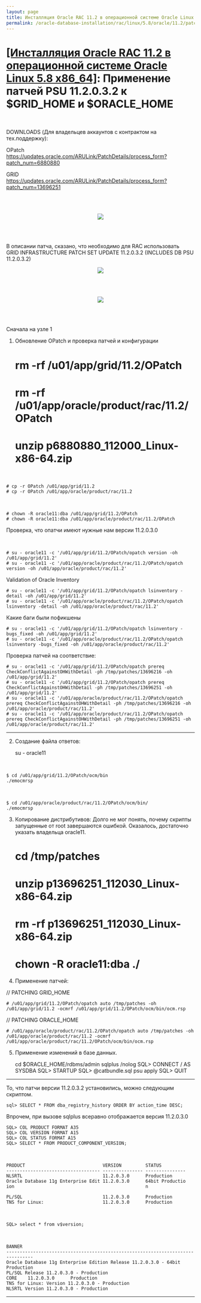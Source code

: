 ```yaml
---
layout: page
title: Инсталляция Oracle RAC 11.2 в операционной системе Oracle Linux 5.8 x86_64
permalink: /oracle-database-installation/rac/linux/5.8/oracle/11.2/patching/
---
```


# <a href="/oracle-database-installation/rac/linux/5.8/oracle/11.2/">[Инсталляция Oracle RAC 11.2 в операционной системе Oracle Linux 5.8 x86_64]</a>: Применение патчей PSU 11.2.0.3.2 к $GRID_HOME и $ORACLE_HOME

<br/>


DOWNLOADS (Для владельцев аккаунтов с контрактом на тех.поддержку):  

OPatch  
https://updates.oracle.com/ARULink/PatchDetails/process_form?patch_num=6880880

GRID  
https://updates.oracle.com/ARULink/PatchDetails/process_form?patch_num=13696251


<br/><br/>


<div align="center">
	<img src="http://img.oradba.net/img/oracle/database/rac/11.2/rac_patching_01.PNG" border="0">
</div>

<br/><br/>

В описании патча, сказано, что необходимо для RAC использовать <br/>
GRID INFRASTRUCTURE PATCH SET UPDATE 11.2.0.3.2 (INCLUDES DB PSU 11.2.0.3.2)

<div align="center">
	<img src="http://img.oradba.net/img/oracle/database/rac/11.2/rac_patching_02.PNG" border="0">
</div>

<br/><br/>

<div align="center">
	<img src="http://img.oradba.net/img/oracle/database/rac/11.2/rac_patching_03.PNG" border="0">
</div>

<br/><br/>


Сначала на узле 1

1) Обновление OPatch и проверка патчей и конфигурации

	# rm -rf /u01/app/grid/11.2/OPatch
	# rm -rf /u01/app/oracle/product/rac/11.2/OPatch
	# unzip p6880880_112000_Linux-x86-64.zip

<br/>

	# cp -r OPatch /u01/app/grid/11.2
	# cp -r OPatch /u01/app/oracle/product/rac/11.2

<br/>

	# chown -R oracle11:dba /u01/app/grid/11.2/OPatch
	# chown -R oracle11:dba /u01/app/oracle/product/rac/11.2/OPatch


Проверка, что опатчи имеют нужные нам версии 11.2.0.3.0

<br/>

	# su - oracle11 -c '/u01/app/grid/11.2/OPatch/opatch version -oh /u01/app/grid/11.2'
	# su - oracle11 -c '/u01/app/oracle/product/rac/11.2/OPatch/opatch version -oh /u01/app/oracle/product/rac/11.2'


Validation of Oracle Inventory

	# su - oracle11 -c '/u01/app/grid/11.2/OPatch/opatch lsinventory -detail -oh /u01/app/grid/11.2'
	# su - oracle11 -c '/u01/app/oracle/product/rac/11.2/OPatch/opatch lsinventory -detail -oh /u01/app/oracle/product/rac/11.2'

Какие баги были пофикшены

	# su - oracle11 -c '/u01/app/grid/11.2/OPatch/opatch lsinventory -bugs_fixed -oh /u01/app/grid/11.2'
	# su - oracle11 -c '/u01/app/oracle/product/rac/11.2/OPatch/opatch lsinventory -bugs_fixed -oh /u01/app/oracle/product/rac/11.2'

Проверка патчей на соответствие:

	# su - oracle11 -c '/u01/app/grid/11.2/OPatch/opatch prereq CheckConflictAgainstOHWithDetail -ph /tmp/patches/13696216 -oh /u01/app/grid/11.2'
	# su - oracle11 -c '/u01/app/grid/11.2/OPatch/opatch prereq CheckConflictAgainstOHWithDetail -ph /tmp/patches/13696251 -oh /u01/app/grid/11.2'
	# su - oracle11 -c '/u01/app/oracle/product/rac/11.2/OPatch/opatch prereq CheckConflictAgainstOHWithDetail -ph /tmp/patches/13696216 -oh /u01/app/oracle/product/rac/11.2'
	# su - oracle11 -c '/u01/app/oracle/product/rac/11.2/OPatch/opatch prereq CheckConflictAgainstOHWithDetail -ph /tmp/patches/13696251 -oh /u01/app/oracle/product/rac/11.2'

----------------------------------------------

2) Создание файла ответов:

	su - oracle11

<br/>

	$ cd /u01/app/grid/11.2/OPatch/ocm/bin
	./emocmrsp

<br/>

	$ cd /u01/app/oracle/product/rac/11.2/OPatch/ocm/bin/
	./emocmrsp


3) Копирование дистрибутивов:
Долго не мог понять, почему скрипты запущенные от root завершаются ошибкой.
Оказалось, достаточно указать владельца oracle11.


	# cd /tmp/patches
	# unzip p13696251_112030_Linux-x86-64.zip
	# rm -rf p13696251_112030_Linux-x86-64.zip
	# chown -R oracle11:dba ./


4) Применение патчей:

// PATCHING GRID_HOME

	# /u01/app/grid/11.2/OPatch/opatch auto /tmp/patches -oh /u01/app/grid/11.2 -ocmrf /u01/app/grid/11.2/OPatch/ocm/bin/ocm.rsp

// PATCHING ORACLE_HOME

	# /u01/app/oracle/product/rac/11.2/OPatch/opatch auto /tmp/patches -oh /u01/app/oracle/product/rac/11.2 -ocmrf /u01/app/oracle/product/rac/11.2/OPatch/ocm/bin/ocm.rsp


5) Применение изменений в базе данных.


	cd $ORACLE_HOME/rdbms/admin
	sqlplus /nolog
	SQL> CONNECT / AS SYSDBA
	SQL> STARTUP
	SQL> @catbundle.sql psu apply
	SQL> QUIT


--------------------------------------------

То, что патчи версии 11.2.0.3.2 установились, можно следующим скриптом.

	sql> SELECT * FROM dba_registry_history ORDER BY action_time DESC;


Впрочем, при вызове sqlplus всеравно отображается версия 11.2.0.3.0

	SQL> COL PRODUCT FORMAT A35
	SQL> COL VERSION FORMAT A15
	SQL> COL STATUS FORMAT A15
	SQL> SELECT * FROM PRODUCT_COMPONENT_VERSION;

<br/>

	PRODUCT                             VERSION         STATUS
	----------------------------------- --------------- ---------------
	NLSRTL                              11.2.0.3.0      Production
	Oracle Database 11g Enterprise Edit 11.2.0.3.0      64bit Productio
	ion                                                 n

	PL/SQL                              11.2.0.3.0      Production
	TNS for Linux:                      11.2.0.3.0      Production


<br/>

	SQL> select * from v$version;

<br/>

	BANNER
	--------------------------------------------------------------------------------
	Oracle Database 11g Enterprise Edition Release 11.2.0.3.0 - 64bit Production
	PL/SQL Release 11.2.0.3.0 - Production
	CORE    11.2.0.3.0      Production
	TNS for Linux: Version 11.2.0.3.0 - Production
	NLSRTL Version 11.2.0.3.0 - Production
----------------------------------
